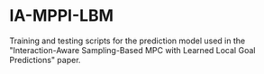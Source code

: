 # IA-MPPI-LBM
Training and testing scripts for the prediction model used in the "Interaction-Aware Sampling-Based MPC with Learned Local Goal Predictions" paper.
